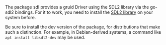 The package sdl provides a gruid Driver using the SDL2 library via the go-sdl2
bindings. For it to work, you need to install the [SDL2
library](https://libsdl.org/download-2.0.php) on your system before.

Be sure to install the dev version of the package, for distributions that make
such a distinction. For example, in Debian-derived systems, a command like `apt
install libsdl2-dev` may be used.
